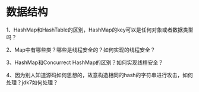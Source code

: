 # 数据结构

1、HashMap和HashTable的区别，HashMap的key可以是任何对象或者数据类型吗？

2、Map中有哪些类？哪些是线程安全的？如何实现的线程安全？

3、HashMap和Concurrect HashMap的区别？如何实现线程安全？

4、因为别人知道源码如何思想的，故意构造相同的hash的字符串进行攻击，如何处理？jdk7如何处理？


